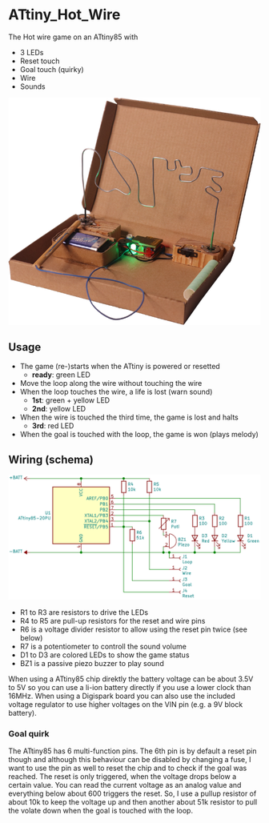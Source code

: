 # ATtiny_Hot_Wire

The Hot wire game on an ATtiny85 with
- 3 LEDs
- Reset touch
- Goal touch (quirky)
- Wire 
- Sounds

![Project image](./img/project.png)


## Usage

- The game (re-)starts when the ATtiny is powered or resetted
   - **ready**: green LED
- Move the loop along the wire without touching the wire
- When the loop touches the wire, a life is lost (warn sound)
   - **1st**: green + yellow LED
   - **2nd**: yellow LED
- When the wire is touched the third time, the game is lost and halts
   - **3rd**: red LED
- When the goal is touched with the loop, the game is won (plays melody)


## Wiring (schema)

![Project image](./img/schema.png)

- R1 to R3 are resistors to drive the LEDs
- R4 to R5 are pull-up resistors for the reset and wire pins
- R6 is a voltage divider resistor to allow using the reset pin twice (see below)
- R7 is a potentiometer to controll the sound volume
- D1 to D3 are colored LEDs to show the game status
- BZ1 is a passive piezo buzzer to play sound

When using a ATtiny85 chip direktly the battery voltage can be about 3.5V to 5V so you can use a li-ion battery directly if you use a lower clock than 16MHz. When using a Digispark board you can also use the included voltage regulator to use higher voltages on the VIN pin (e.g. a 9V block battery).

### Goal quirk

The ATtiny85 has 6 multi-function pins. The 6th pin is by default a reset pin though and although this behaviour can be disabled by changing a fuse, I want to use the pin as well to reset the chip and to check if the goal was reached. The reset is only triggered, when the voltage drops below a certain value. You can read the current voltage as an analog value and everything below about 600 triggers the reset. So, I use a pullup resistor of about 10k to keep the voltage up and then another about 51k resistor to pull the volate down when the goal is touched with the loop.
